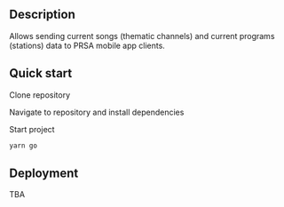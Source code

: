 ## Description

Allows sending current songs (thematic channels) and current programs (stations) data to PRSA mobile app clients.

## Quick start

Clone repository

Navigate to repository and install dependencies

Start project

```bash
yarn go
```

## Deployment

TBA
